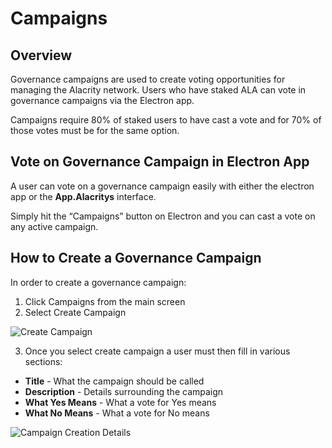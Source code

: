 # Campaigns

## Overview
Governance campaigns are used to create voting opportunities for managing the Alacrity network. Users who have staked ALA can vote in governance campaigns via the Electron app.

Campaigns require 80% of staked users to have cast a vote and for 70% of those votes must be for the same option.

## Vote on Governance Campaign in Electron App
A user can vote on a governance campaign easily with either the electron app or the **App.Alacritys** interface.

Simply hit the “Campaigns” button on Electron and you can cast a vote on any active campaign. 

## How to Create a Governance Campaign

In order to create a governance campaign:
1. Click Campaigns from the main screen
2. Select Create Campaign

![Create Campaign](https://raw.githubusercontent.com/alacrityio/alacrity-support-documentation/main/user%20documentation/resources/image18.png)

3. Once you select create campaign a user must then fill in various sections:
* **Title** - What the campaign should be called
* **Description** - Details surrounding the campaign
* **What Yes Means** - What a vote for Yes means
* **What No Means** - What a vote for No means

![Campaign Creation Details](https://raw.githubusercontent.com/alacrityio/alacrity-support-documentation/main/user%20documentation/resources/image32.png)